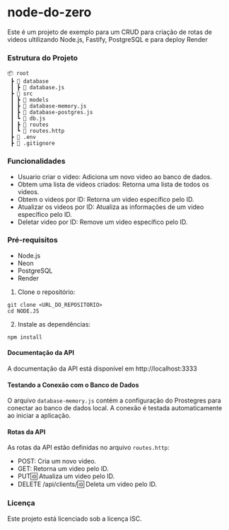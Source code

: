 # node-do-zero

Este é um projeto de exemplo para um CRUD para criação de rotas de videos ultilizando Node.js, Fastify, PostgreSQL e para deploy Render

### Estrutura do Projeto

```
📦 root
 ┣ 📂 database
 ┃ ┣ 📜 database.js
 ┣ 📂 src
 ┃ ┣ 📂 models
 ┃ ┣ 📜 database-memory.js
 ┃ ┣ 📜 database-postgres.js
 ┃ ┗ 📜 db.js
 ┃ ┣ 📂 routes
 ┃ ┗ 📜 routes.http
 ┣ 📜 .env
 ┣ 📜 .gitignore

```

### Funcionalidades

- Usuario criar o video: Adiciona um novo video ao banco de dados.
- Obtem uma lista de videos criados: Retorna uma lista de todos os videos.
- Obtem o videos por ID: Retorna um video específico pelo ID.
- Atualizar os videos por ID: Atualiza as informações de um video específico pelo ID.
- Deletar video por ID: Remove um video específico pelo ID.

### Pré-requisitos

- Node.js
- Neon
- PostgreSQL
- Render

1. Clone o repositório:

```
git clone <URL_DO_REPOSITORIO>
cd NODE.JS
```

2. Instale as dependências:

```
npm install
```

#### Documentação da API

A documentação da API está disponível em http://localhost:3333

#### Testando a Conexão com o Banco de Dados

O arquivo `database-memory.js` contém a configuração do Prostegres para conectar ao banco de dados local. A conexão é testada automaticamente ao iniciar a aplicação.

#### Rotas da API

As rotas da API estão definidas no arquivo `routes.http`:

- POST: Cria um novo video.
- GET: Retorna um video pelo ID.
- PUT:id: Atualiza um video pelo ID.
- DELETE /api/clients/:id: Deleta um video pelo ID.

### Licença

Este projeto está licenciado sob a licença ISC.
